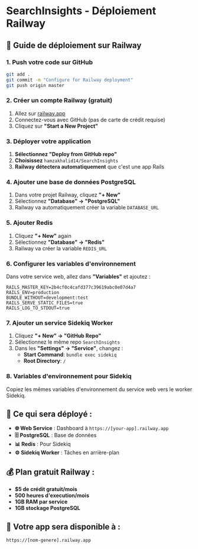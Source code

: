 # SearchInsights - Déploiement Railway

## 🚄 Guide de déploiement sur Railway

### 1. Push votre code sur GitHub
```bash
git add .
git commit -m "Configure for Railway deployment"
git push origin master
```

### 2. Créer un compte Railway (gratuit)
1. Allez sur [railway.app](https://railway.app)
2. Connectez-vous avec GitHub (pas de carte de crédit requise)
3. Cliquez sur **"Start a New Project"**

### 3. Déployer votre application
1. **Sélectionnez "Deploy from GitHub repo"**
2. **Choisissez** `hamzakhalid14/SearchInsights`
3. **Railway détectera automatiquement** que c'est une app Rails

### 4. Ajouter une base de données PostgreSQL
1. Dans votre projet Railway, cliquez **"+ New"**
2. Sélectionnez **"Database" → "PostgreSQL"**
3. Railway va automatiquement créer la variable `DATABASE_URL`

### 5. Ajouter Redis
1. Cliquez **"+ New"** again
2. Sélectionnez **"Database" → "Redis"**
3. Railway va créer la variable `REDIS_URL`

### 6. Configurer les variables d'environnement
Dans votre service web, allez dans **"Variables"** et ajoutez :

```
RAILS_MASTER_KEY=2b4cf0c4cafd377c39619abc0e07d4a7
RAILS_ENV=production
BUNDLE_WITHOUT=development:test
RAILS_SERVE_STATIC_FILES=true
RAILS_LOG_TO_STDOUT=true
```

### 7. Ajouter un service Sidekiq Worker
1. Cliquez **"+ New" → "GitHub Repo"**
2. Sélectionnez le même repo `SearchInsights`
3. Dans les **"Settings" → "Service"**, changez :
   - **Start Command**: `bundle exec sidekiq`
   - **Root Directory**: `/`

### 8. Variables d'environnement pour Sidekiq
Copiez les mêmes variables d'environnement du service web vers le worker Sidekiq.

## 🎯 Ce qui sera déployé :

- **🌐 Web Service** : Dashboard à `https://[your-app].railway.app`
- **🗄️ PostgreSQL** : Base de données
- **📊 Redis** : Pour Sidekiq
- **⚙️ Sidekiq Worker** : Tâches en arrière-plan

## 💰 Plan gratuit Railway :

- **$5 de crédit gratuit/mois**
- **500 heures d'execution/mois**
- **1GB RAM par service**
- **1GB stockage PostgreSQL**

## 🚀 Votre app sera disponible à :
`https://[nom-genere].railway.app`
